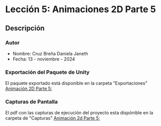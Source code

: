 # Lección 5: Animaciones 2D Parte 5

## Descripción


### Autor
- Nombre: Cruz Breña Daniela Janeth
- Fecha: 13 - noviembre - 2024

### Exportación del Paquete de Unity
El paquete exportado está disponible en la carpeta "Exportaciones"
  [Animación 2D Parte 5:]()

### Capturas de Pantalla 
El pdf con las capturas de ejecución del proyecto esta dispónible en la carpeta de "Capturas"
  [Animación 2d Parte 5:]()
